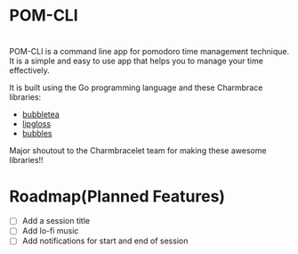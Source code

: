 # POM-CLI

#

POM-CLI is a command line app for pomodoro time management technique. It is a simple and easy to use app that helps you to manage your time effectively.

It is built using the Go programming language and these Charmbrace libraries:

- [bubbletea](github.com/charmbracelet/bubbletea)
- [lipgloss](github.com/charmbracelet/lipgloss)
- [bubbles](github.com/charmbracelet/bubbles/progress)

Major shoutout to the Charmbracelet team for making these awesome libraries!!

#

# Roadmap(Planned Features)

- [ ] Add a session title
- [ ] Add lo-fi music
- [ ] Add notifications for start and end of session
